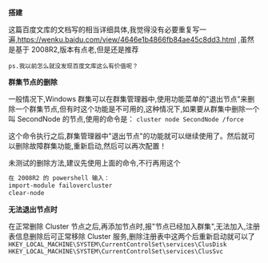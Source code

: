 **搭建**

这篇百度文库的文档写的相当详细具体,我觉得没有必要重复写一遍,https://wenku.baidu.com/view/4646e1b4866fb84ae45c8dd3.html ,虽然是基于 2008R2,版本有点老,但是还是推荐

`ps.我以前怎么就没发现百度文库这么有价值呢？`

**群集节点的删除**

一般情况下,Windows 群集可以在群集管理器中,使用功能菜单的"退出节点"来删除一个群集节点,但有时这个功能是不可用的,这种情况下,如果要从群集中删除一个叫 SecondNode 的节点,使用的命令是：
`cluster node SecondNode /force`

这个命令执行之后,群集管理器中"退出节点"的功能就可以继续使用了。然后就可以删除故障群集功能,重新启动,然后可以再次配置！

未测试的删除方法,建议先使用上面的命令,不行再用这个
```bash
在 2008R2 的 powershell 输入：
import-module failovercluster
clear-node
```

**无法退出节点时**

在正常删除 Cluster 节点之后,再添加节点时,报"节点已经加入群集",无法加入,注册表信息删除后可正常移除 Cluster 服务,删除注册表中这两个后重新启动就可以了
`HKEY_LOCAL_MACHINE\SYSTEM\CurrentControlSet\services\ClusDisk`
`HKEY_LOCAL_MACHINE\SYSTEM\CurrentControlSet\services\ClusSvc`
